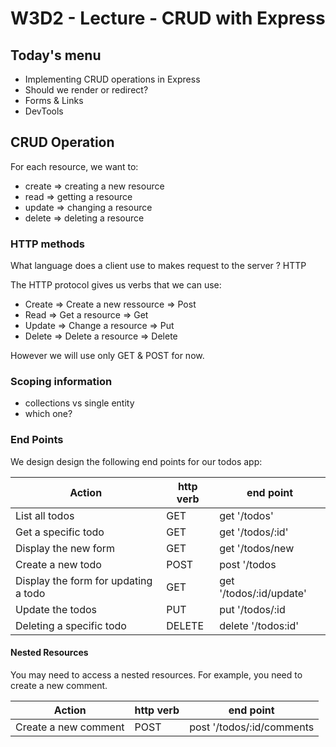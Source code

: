 # W3D2 - Lecture - CRUD with Express

## Today's menu

- Implementing CRUD operations in Express
- Should we render or redirect?
- Forms & Links
- DevTools

## CRUD Operation

For each resource, we want to:

- create => creating a new resource
- read => getting a resource
- update => changing a resource
- delete => deleting a resource

### HTTP methods

What language does a client use to makes request to the server ? HTTP

The HTTP protocol gives us verbs that we can use:

- Create => Create a new ressource => Post
- Read => Get a resource => Get
- Update => Change a resource => Put
- Delete => Delete a resource => Delete

However we will use only GET & POST for now.

### Scoping information

- collections vs single entity
- which one?

### End Points

We design design the following end points for our todos app:

| Action                               | http verb | end point                  |
| ------------------------------------ | --------- | -------------------------- |
| List all todos                       | GET       | get    '/todos'            |
| Get a specific todo                  | GET       | get    '/todos/:id'        |
| Display the new form                 | GET       | get    '/todos/new         |
| Create a new todo                    | POST      | post   '/todos             |
| Display the form for updating a todo | GET       | get    '/todos/:id/update' |
| Update the todos                     | PUT       | put    '/todos/:id         |
| Deleting a specific todo             | DELETE    | delete '/todos:id'         |

#### Nested Resources

You may need to access a nested resources. For example, you need to create a new comment.

| Action               | http verb | end point                 |
| -------------------- | --------- | ------------------------- |
| Create a new comment | POST      | post '/todos/:id/comments |
